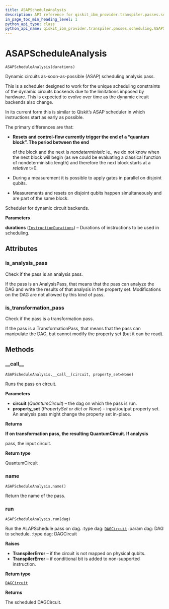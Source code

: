 ```yaml
---
title: ASAPScheduleAnalysis
description: API reference for qiskit_ibm_provider.transpiler.passes.scheduling.ASAPScheduleAnalysis
in_page_toc_min_heading_level: 1
python_api_type: class
python_api_name: qiskit_ibm_provider.transpiler.passes.scheduling.ASAPScheduleAnalysis
---
```


# ASAPScheduleAnalysis

<span id="qiskit_ibm_provider.transpiler.passes.scheduling.ASAPScheduleAnalysis" />

`ASAPScheduleAnalysis(durations)`

Dynamic circuits as-soon-as-possible (ASAP) scheduling analysis pass.

This is a scheduler designed to work for the unique scheduling constraints of the dynamic circuits backends due to the limitations imposed by hardware. This is expected to evolve over time as the dynamic circuit backends also change.

In its current form this is similar to Qiskit’s ASAP scheduler in which instructions start as early as possible.

The primary differences are that:

*   **Resets and control-flow currently trigger the end of a “quantum block”. The period between the end**

    of the block and the next is *nondeterministic* ie., we do not know when the next block will begin (as we could be evaluating a classical function of nondeterministic length) and therefore the next block starts at a *relative* t=0.

*   During a measurement it is possible to apply gates in parallel on disjoint qubits.

*   Measurements and resets on disjoint qubits happen simultaneously and are part of the same block.

Scheduler for dynamic circuit backends.

**Parameters**

**durations** ([`InstructionDurations`](/api/qiskit/qiskit.transpiler.InstructionDurations "(in Qiskit v0.44)")) – Durations of instructions to be used in scheduling.

## Attributes

<span id="asapscheduleanalysis-is-analysis-pass" />

### is\_analysis\_pass

Check if the pass is an analysis pass.

If the pass is an AnalysisPass, that means that the pass can analyze the DAG and write the results of that analysis in the property set. Modifications on the DAG are not allowed by this kind of pass.

<span id="asapscheduleanalysis-is-transformation-pass" />

### is\_transformation\_pass

Check if the pass is a transformation pass.

If the pass is a TransformationPass, that means that the pass can manipulate the DAG, but cannot modify the property set (but it can be read).

## Methods

<span id="asapscheduleanalysis-call" />

### \_\_call\_\_

<span id="qiskit_ibm_provider.transpiler.passes.scheduling.ASAPScheduleAnalysis.__call__" />

`ASAPScheduleAnalysis.__call__(circuit, property_set=None)`

Runs the pass on circuit.

**Parameters**

*   **circuit** (*QuantumCircuit*) – the dag on which the pass is run.
*   **property\_set** (*PropertySet or dict or None*) – input/output property set. An analysis pass might change the property set in-place.

**Returns**

**If on transformation pass, the resulting QuantumCircuit. If analysis**

pass, the input circuit.

**Return type**

QuantumCircuit

<span id="asapscheduleanalysis-name" />

### name

<span id="qiskit_ibm_provider.transpiler.passes.scheduling.ASAPScheduleAnalysis.name" />

`ASAPScheduleAnalysis.name()`

Return the name of the pass.

<span id="asapscheduleanalysis-run" />

### run

<span id="qiskit_ibm_provider.transpiler.passes.scheduling.ASAPScheduleAnalysis.run" />

`ASAPScheduleAnalysis.run(dag)`

Run the ALAPSchedule pass on dag. :type dag: [`DAGCircuit`](/api/qiskit/qiskit.dagcircuit.DAGCircuit "(in Qiskit v0.44)") :param dag: DAG to schedule. :type dag: DAGCircuit

**Raises**

*   **TranspilerError** – if the circuit is not mapped on physical qubits.
*   **TranspilerError** – if conditional bit is added to non-supported instruction.

**Return type**

[`DAGCircuit`](/api/qiskit/qiskit.dagcircuit.DAGCircuit "(in Qiskit v0.44)")

**Returns**

The scheduled DAGCircuit.


